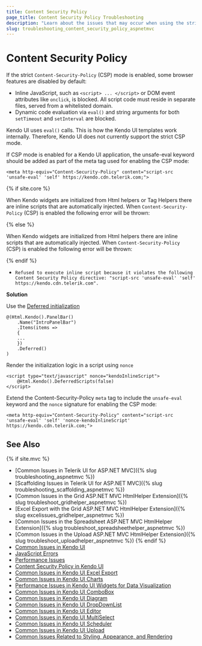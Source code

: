 ```yaml
---
title: Content Security Policy
page_title: Content Security Policy Troubleshooting
description: "Learn about the issues that may occur when using the strict Content Security Policy with UI for ASP.NET Core HTML helpers and Tag Helpers."
slug: troubleshooting_content_security_policy_aspnetmvc
---
```


# Content Security Policy

If the strict `Content-Security-Policy` (CSP) mode is enabled, some browser features are disabled by default:

- Inline JavaScript, such as `<script> ... </script>` or DOM event attributes like `onclick`, is blocked. All script code must reside in separate files, served from a whitelisted domain.
- Dynamic code evaluation via `eval()` and string arguments for both `setTimeout` and `setInterval` are blocked.

Kendo UI uses `eval()` calls. This is how the Kendo UI templates work internally. Therefore, Kendo UI does not currently support the strict CSP mode.

If CSP mode is enabled for a Kendo UI application, the unsafe-eval keyword should be added as part of the meta tag used for enabling the CSP mode:

	<meta http-equiv="Content-Security-Policy" content="script-src 'unsafe-eval' 'self' https://kendo.cdn.telerik.com;">

{% if site.core %}

When Kendo widgets are initialized from Html helpers or Tag Helpers there are inline scripts that are automatically injected. When `Content-Security-Policy` (CSP) is enabled the following error will be thrown:

{% else %}

When Kendo widgets are initialized from Html helpers there are inline scripts that are automatically injected. When `Content-Security-Policy` (CSP) is enabled the following error will be thrown:

{% endif %}

* `Refused to execute inline script because it violates the following Content Security Policy directive: "script-src 'unsafe-eval' 'self' https://kendo.cdn.telerik.com".`  

**Solution**

Use the [Deferred initialization](https://docs.telerik.com/aspnet-mvc/html-helpers/helper-basics/fundamentals-mvc?#deferred-initialization)

	@(Html.Kendo().PanelBar()
        .Name("IntroPanelBar")
        .Items(items =>
        {
		...
        })
        .Deferred()
    )
	
Render the initialization logic in a script using `nonce`

	<script type="text/javascript" nonce="kendoInlineScript">
		@Html.Kendo().DeferredScripts(false)
	</script>

Extend the Content-Security-Policy `meta` tag to include the `unsafe-eval` keyword and the `nonce` signature for enabling the CSP mode:

	<meta http-equiv="Content-Security-Policy" content="script-src 'unsafe-eval' 'self' 'nonce-kendoInlineScript' https://kendo.cdn.telerik.com;">
	
## See Also
{% if site.mvc %}
* [Common Issues in Telerik UI for ASP.NET MVC]({% slug troubleshooting_aspnetmvc %})
* [Scaffolding Issues in Telerik UI for ASP.NET MVC]({% slug troubleshooting_scaffolding_aspnetmvc %})
* [Common Issues in the Grid ASP.NET MVC HtmlHelper Extension]({% slug troubleshoot_gridhelper_aspnetmvc %})
* [Excel Export with the Grid ASP.NET MVC HtmlHelper Extension]({% slug excelissues_gridhelper_aspnetmvc %})
* [Common Issues in the Spreadsheet ASP.NET MVC HtmlHelper Extension]({% slug troubleshoot_spreadsheethelper_aspnetmvc %})
* [Common Issues in the Upload ASP.NET MVC HtmlHelper Extension]({% slug troubleshoot_uploadhelper_aspnetmvc %})
{% endif %}
* [Common Issues in Kendo UI](https://docs.telerik.com/kendo-ui/troubleshoot/troubleshooting-common-issues)
* [JavaScript Errors](https://docs.telerik.com/kendo-ui/troubleshoot/troubleshooting-js-errors)
* [Performance Issues](https://docs.telerik.com/kendo-ui/troubleshoot/troubleshooting-memory-leaks)
* [Content Security Policy in Kendo UI](https://docs.telerik.com/kendo-ui/troubleshoot/content-security-policy)
* [Common Issues in Kendo UI Excel Export](https://docs.telerik.com/kendo-ui/framework/excel/troubleshoot/common-issues)
* [Common Issues in Kendo UI Charts](https://docs.telerik.com/kendo-ui/controls/charts/troubleshoot/common-issues)
* [Performance Issues in Kendo UI Widgets for Data Visualization](https://docs.telerik.com/kendo-ui/troubleshoot/troubleshooting-memory-leaks)
* [Common Issues in Kendo UI ComboBox](https://docs.telerik.com/kendo-ui/controls/editors/combobox/troubleshoot/troubleshooting)
* [Common Issues in Kendo UI Diagram](https://docs.telerik.com/kendo-ui/controls/diagrams-and-maps/diagram/troubleshoot/common-issues)
* [Common Issues in Kendo UI DropDownList](https://docs.telerik.com/kendo-ui/controls/editors/dropdownlist/troubleshoot/troubleshooting)
* [Common Issues in Kendo UI Editor](https://docs.telerik.com/kendo-ui/controls/editors/editor/troubleshoot/troubleshooting)
* [Common Issues in Kendo UI MultiSelect](https://docs.telerik.com/kendo-ui/controls/editors/multiselect/troubleshoot/troubleshooting)
* [Common Issues in Kendo UI Scheduler](https://docs.telerik.com/kendo-ui/controls/scheduling/scheduler/troubleshoot/troubleshooting)
* [Common Issues in Kendo UI Upload](https://docs.telerik.com/kendo-ui/controls/editors/upload/troubleshoot/troubleshooting)
* [Common Issues Related to Styling, Appearance, and Rendering](https://docs.telerik.com/kendo-ui/styles-and-layout/troubleshoot/troubleshooting)
